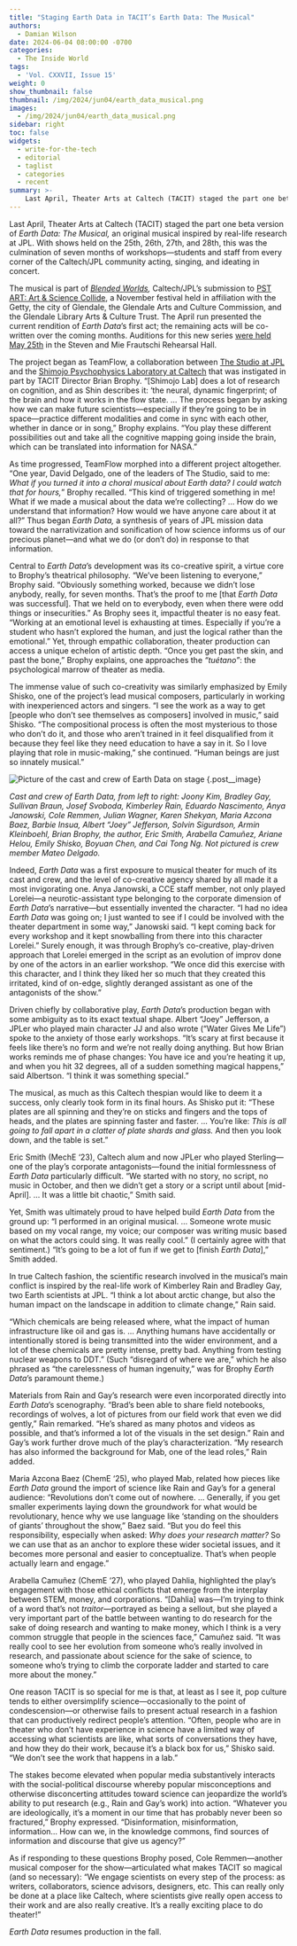 ```yaml
---
title: "Staging Earth Data in TACIT’s Earth Data: The Musical"
authors:
  - Damian Wilson
date: 2024-06-04 08:00:00 -0700
categories:
  - The Inside World
tags:
  - 'Vol. CXXVII, Issue 15'
weight: 0
show_thumbnail: false
thumbnail: /img/2024/jun04/earth_data_musical.png
images:
  - /img/2024/jun04/earth_data_musical.png
sidebar: right
toc: false
widgets:
  - write-for-the-tech
  - editorial
  - taglist
  - categories
  - recent
summary: >-
    Last April, Theater Arts at Caltech (TACIT) staged the part one beta version of Earth Data: The Musical, an original musical inspired by real-life research at JPL...
---
```



Last April, Theater Arts at Caltech (TACIT) staged the part one beta version of *Earth Data: The Musical,* an original musical inspired by real-life research at JPL. With shows held on the 25th, 26th, 27th, and 28th, this was the culmination of seven months of workshops—students and staff from every corner of the Caltech/JPL community acting, singing, and ideating in concert. 

The musical is part of *[Blended Worlds](https://pst.art/en/exhibitions/blended-worlds),* Caltech/JPL’s submission to [PST ART: Art & Science Collide](https://www.getty.edu/projects/pacific-standard-time-2024/), a November festival held in affiliation with the Getty, the city of Glendale, the Glendale Arts and Culture Commission, and the Glendale Library Arts & Culture Trust. The April run presented the current rendition of *Earth Data*’s first act; the remaining acts will be co-written over the coming months. Auditions for this new series [were held May 25th](https://www.caltech.edu/campus-life-events/calendar/caltech-theaters-audition-for-earth-data-the-musical) in the Steven and Mie Frautschi Rehearsal Hall.

The project began as TeamFlow, a collaboration between [The Studio at JPL](https://www.jpl.nasa.gov/thestudio) and the [Shimojo Psychophysics Laboratory at Caltech](https://neuro.caltech.edu/) that was instigated in part by TACIT Director Brian Brophy. “[Shimojo Lab] does a lot of research on cognition, and as Shin describes it: ‘the neural, dynamic fingerprint; of the brain and how it works in the flow state. … The process began by asking how we can make future scientists—especially if they’re going to be in space—practice different modalities and come in sync with each other, whether in dance or in song,” Brophy explains. “You play these different possibilities out and take all the cognitive mapping going inside the brain, which can be translated into information for NASA.” 

As time progressed, TeamFlow morphed into a different project altogether. “One year, David Delgado, one of the leaders of The Studio, said to me: *What if you turned it into a choral musical about Earth data? I could watch that for hours,*” Brophy recalled. “This kind of triggered something in me! What if we made a musical about the data we’re collecting? … How do we understand that information? How would we have anyone care about it at all?” Thus began *Earth Data,* a synthesis of years of JPL mission data toward the narrativization and sonification of how science informs us of our precious planet—and what we do (or don’t do) in response to that information.

Central to *Earth Data*’s development was its co-creative spirit, a virtue core to Brophy’s theatrical philosophy. “We’ve been listening to everyone,” Brophy said. “Obviously something worked, because we didn’t lose anybody, really, for seven months. That’s the proof to me [that *Earth Data* was successful]. That we held on to everybody, even when there were odd things or insecurities.” As Brophy sees it, impactful theater is no easy feat. “Working at an emotional level is exhausting at times. Especially if you’re a student who hasn’t explored the human, and just the logical rather than the emotional.” Yet, through empathic collaboration, theater production can access a unique echelon of artistic depth. “Once you get past the skin, and past the bone,” Brophy explains, one approaches the *“tuétano”*: the psychological marrow of theater as media.

The immense value of such co-creativity was similarly emphasized by Emily Shisko, one of the project’s lead musical composers, particularly in working with inexperienced actors and singers. “I see the work as a way to get [people who don’t see themselves as composers] involved in music,” said Shisko. “The compositional process is often the most mysterious to those who don’t do it, and those who aren’t trained in it feel disqualified from it because they feel like they need education to have a say in it. So I love playing that role in music-making,” she continued. “Human beings are just so innately musical.”

![Picture of the cast and crew of Earth Data on stage](/img/2024/jun04/earth_data_musical.png)
{.post__image}

*Cast and crew of Earth Data, from left to right: Joony Kim, Bradley Gay, Sullivan Braun, Josef Svoboda, Kimberley Rain, Eduardo Nascimento, Anya Janowski, Cole Remmen, Julian Wagner, Karen Shekyan, Maria Azcona Baez, Barbie Insua, Albert “Joey” Jefferson, Solvin Sigurdson, Armin Kleinboehl, Brian Brophy, the author, Eric Smith, Arabella Camuñez, Ariane Helou, Emily Shisko, Boyuan Chen, and Cai Tong Ng. Not pictured is crew member Mateo Delgado.*

Indeed, *Earth Data* was a first exposure to musical theater for much of its cast and crew, and the level of co-creative agency shared by all made it a most invigorating one. Anya Janowski, a CCE staff member, not only played Lorelei—a neurotic-assistant type belonging to the corporate dimension of *Earth Data*’s narrative—but essentially invented the character. “I had no idea *Earth Data* was going on; I just wanted to see if I could be involved with the theater department in some way,” Janowski said. “I kept coming back for every workshop and it kept snowballing from there into this character Lorelei.” Surely enough, it was through Brophy’s co-creative, play-driven approach that Lorelei emerged in the script as an evolution of improv done by one of the actors in an earlier workshop. “We once did this exercise with this character, and I think they liked her so much that they created this irritated, kind of on-edge, slightly deranged assistant as one of the antagonists of the show.”

Driven chiefly by collaborative play, *Earth Data*’s production began with some ambiguity as to its exact textual shape. Albert “Joey” Jefferson, a JPLer who played main character JJ and also wrote (“Water Gives Me Life”) spoke to the anxiety of those early workshops. “It’s scary at first because it feels like there’s no form and we’re not really doing anything. But how Brian works reminds me of phase changes: You have ice and you’re heating it up, and when you hit 32 degrees, all of a sudden something magical happens,” said Albertson. “I think it was something special.” 

The musical, as much as this Caltech thespian would like to deem it a success, only clearly took form in its final hours. As Shisko put it: “These plates are all spinning and they’re on sticks and fingers and the tops of heads, and the plates are spinning faster and faster. … You’re like: *This is all going to fall apart in a clatter of plate shards and glass.* And then you look down, and the table is set.”

Eric Smith (MechE ‘23), Caltech alum and now JPLer who played Sterling—one of the play’s corporate antagonists—found the initial formlessness of *Earth Data* particularly difficult. “We started with no story, no script, no music in October, and then we didn’t get a story or a script until about [mid-April]. … It was a little bit chaotic,” Smith said. 

Yet, Smith was ultimately proud to have helped build *Earth Data* from the ground up: “I performed in an original musical. … Someone wrote music based on my vocal range, my voice; our composer was writing music based on what the actors could sing. It was really cool.” (I certainly agree with that sentiment.) “It’s going to be a lot of fun if we get to [finish *Earth Data*],” Smith added.

In true Caltech fashion, the scientific research involved in the musical’s main conflict is inspired by the real-life work of Kimberley Rain and Bradley Gay, two Earth scientists at JPL. “I think a lot about arctic change, but also the human impact on the landscape in addition to climate change,” Rain said. 

“Which chemicals are being released where, what the impact of human infrastructure like oil and gas is. … Anything humans have accidentally or intentionally stored is being transmitted into the wider environment, and a lot of these chemicals are pretty intense, pretty bad. Anything from testing nuclear weapons to DDT.” (Such “disregard of where we are,” which he also phrased as “the carelessness of human ingenuity,” was for Brophy *Earth Data*’s paramount theme.) 

Materials from Rain and Gay’s research were even incorporated directly into *Earth Data*’s scenography. “Brad’s been able to share field notebooks, recordings of wolves, a lot of pictures from our field work that even we did gently,” Rain remarked. “He’s shared as many photos and videos as possible, and that’s informed a lot of the visuals in the set design.” Rain and Gay’s work further drove much of the play’s characterization. “My research has also informed the background for Mab, one of the lead roles,” Rain added. 

Maria Azcona Baez (ChemE ‘25), who played Mab, related how pieces like *Earth Data* ground the import of science like Rain and Gay’s for a general audience: “Revolutions don’t come out of nowhere. … Generally, if you get smaller experiments laying down the groundwork for what would be revolutionary, hence why we use language like ‘standing on the shoulders of giants’ throughout the show,” Baez said. “But you do feel this responsibility, especially when asked: *Why does your research matter?* So we can use that as an anchor to explore these wider societal issues, and it becomes more personal and easier to conceptualize. That’s when people actually learn and engage.”

Arabella Camuñez (ChemE ‘27), who played Dahlia, highlighted the play’s engagement with those ethical conflicts that emerge from the interplay between STEM, money, and corporations. “[Dahlia] was—I’m trying to think of a word that’s not *traitor*—portrayed as being a sellout, but she played a very important part of the battle between wanting to do research for the sake of doing research and wanting to make money, which I think is a very common struggle that people in the sciences face,” Camuñez said. “It was really cool to see her evolution from someone who’s really involved in research, and passionate about science for the sake of science, to someone who’s trying to climb the corporate ladder and started to care more about the money.”

One reason TACIT is so special for me is that, at least as I see it, pop culture tends to either oversimplify science—occasionally to the point of condescension—or otherwise fails to present actual research in a fashion that can productively redirect people’s attention. “Often, people who are in theater who don’t have experience in science have a limited way of accessing what scientists are like, what sorts of conversations they have, and how they do their work, because it’s a black box for us,” Shisko said. “We don’t see the work that happens in a lab.” 

The stakes become elevated when popular media substantively interacts with the social-political discourse whereby popular misconceptions and otherwise disconcerting attitudes toward science can jeopardize the world’s ability to put research (e.g., Rain and Gay’s work) into action. “Whatever you are ideologically, it’s a moment in our time that has probably never been so fractured,” Brophy expressed. “Disinformation, misinformation, information… How can we, in the knowledge commons, find sources of information and discourse that give us agency?” 

As if responding to these questions Brophy posed, Cole Remmen—another musical composer for the show—articulated what makes TACIT so magical (and so necessary): “We engage scientists on every step of the process: as writers, collaborators, science advisors, designers, etc. This can really only be done at a place like Caltech, where scientists give really open access to their work and are also really creative. It’s a really exciting place to do theater!” 

*Earth Data* resumes production in the fall.